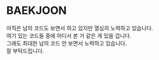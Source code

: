 # BAEKJOON
아직은 남의 코드도 보면서 하고 있지만 열심히 노력하고 있습니다.\
여기 있는 코드들 중에 어디서 본 거 같은 게 있을 겁니다.\
그래도 최대한 남의 코드 안 보면서 노력하고 있습니다.\
잘 부탁드립니다.
